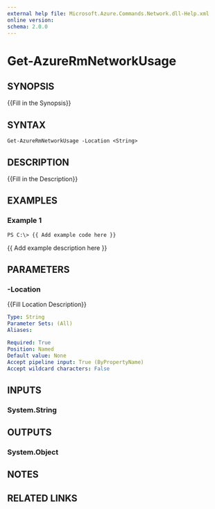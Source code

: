 ```yaml
---
external help file: Microsoft.Azure.Commands.Network.dll-Help.xml
online version: 
schema: 2.0.0
---
```


# Get-AzureRmNetworkUsage

## SYNOPSIS
{{Fill in the Synopsis}}

## SYNTAX

```
Get-AzureRmNetworkUsage -Location <String>
```

## DESCRIPTION
{{Fill in the Description}}

## EXAMPLES

### Example 1
```
PS C:\> {{ Add example code here }}
```

{{ Add example description here }}

## PARAMETERS

### -Location
{{Fill Location Description}}

```yaml
Type: String
Parameter Sets: (All)
Aliases: 

Required: True
Position: Named
Default value: None
Accept pipeline input: True (ByPropertyName)
Accept wildcard characters: False
```

## INPUTS

### System.String


## OUTPUTS

### System.Object

## NOTES

## RELATED LINKS


